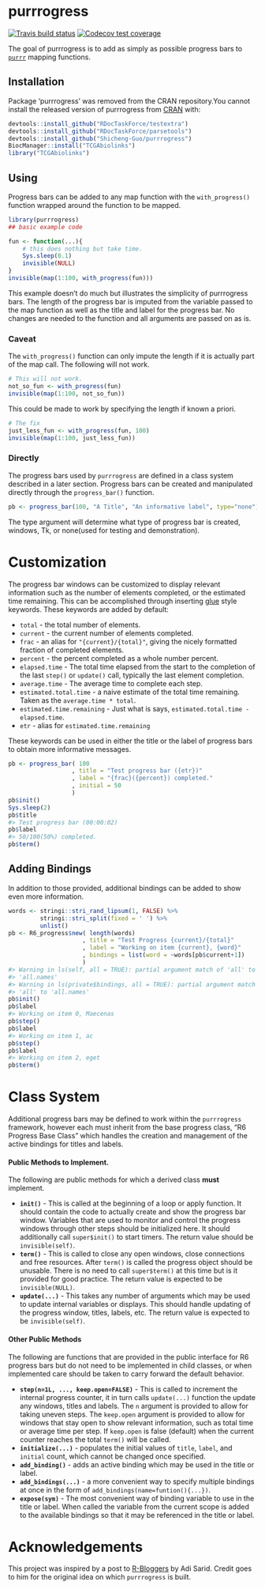 
<!-- README.md is generated from README.Rmd. Please edit that file -->

# purrrogress

<!-- badges: start -->

[![Travis build
status](https://travis-ci.org/halpo/purrrogress.svg?branch=master)](https://travis-ci.org/halpo/purrrogress)
[![Codecov test
coverage](https://codecov.io/gh/halpo/purrrogress/branch/master/graph/badge.svg)](https://codecov.io/gh/halpo/purrrogress?branch=master)
<!-- badges: end -->

The goal of purrrogress is to add as simply as possible progress bars to
[`purrr`](http://purrr.tidyverse.org) mapping functions.

## Installation

Package ‘purrrogress’ was removed from the CRAN repository.You cannot install the released version of purrrogress from
[CRAN](https://CRAN.R-project.org) with:

``` r
devtools::install_github("RDocTaskForce/testextra")
devtools::install_github("RDocTaskForce/parsetools")
devtools::install_github("Shicheng-Guo/purrrogress")
BiocManager::install("TCGAbiolinks")
library("TCGAbiolinks")
```

## Using

Progress bars can be added to any map function with the
`with_progress()` function wrapped around the function to be mapped.

``` r
library(purrrogress)
## basic example code

fun <- function(...){
    # this does nothing but take time.
    Sys.sleep(0.1)
    invisible(NULL)
}
invisible(map(1:100, with_progress(fun)))
```

This example doesn’t do much but illustrates the simplicity of
purrrogress bars. The length of the progress bar is imputed from the
variable passed to the map function as well as the title and label for
the progress bar. No changes are needed to the function and all
arguments are passed on as is.

### Caveat

The `with_progress()` function can only impute the length if it is
actually part of the map call. The following will not work.

``` r
# This will not work.
not_so_fun <- with_progress(fun)
invisible(map(1:100, not_so_fun))
```

This could be made to work by specifying the length if known a priori.

``` r
# The fix
just_less_fun <- with_progress(fun, 100)
invisible(map(1:100, just_less_fun))
```

### Directly

The progress bars used by `purrrogress` are defined in a class system
described in a later section. Progress bars can be created and
manipulated directly through the `progress_bar()` function.

``` r
pb <- progress_bar(100, "A Title", "An informative label", type="none")
```

The type argument will determine what type of progress bar is created,
windows, Tk, or none(used for testing and demonstration).

# Customization

The progress bar windows can be customized to display relevant
information such as the number of elements completed, or the estimated
time remaining. This can be accomplished through inserting
[glue](https://glue.tidyverse.org/) style keywords. These keywords are
added by default:

  - `total` - the total number of elements.
  - `current` - the current number of elements completed.
  - `frac` - an alias for `"{current}/{total}"`, giving the nicely
    formatted fraction of completed elements.
  - `percent` - the percent completed as a whole number percent.
  - `elapsed.time` - The total time elapsed from the start to the
    completion of the last `step()` or `update()` call, typically the
    last element completion.
  - `average.time` - The average time to complete each step.
  - `estimated.total.time` - a naive estimate of the total time
    remaining. Taken as the `average.time * total`.
  - `estimated.time.remaining` - Just what is says,
    `estimated.total.time - elapsed.time`.
  - `etr` - alias for `estimated.time.remaining`

These keywords can be used in either the title or the label of progress
bars to obtain more informative messages.

``` r
pb <- progress_bar( 100
                  , title = "Test progress bar ({etr})"
                  , label = "{frac}({percent}) completed."
                  , initial = 50
                  )
pb$init()
Sys.sleep(2)
pb$title
#> Test progress bar (00:00:02)
pb$label
#> 50/100(50%) completed.
pb$term()
```

## Adding Bindings

In addition to those provided, additional bindings can be added to show
even more information.

``` r
words <- stringi::stri_rand_lipsum(1, FALSE) %>%
         stringi::stri_split(fixed = ' ') %>%
         unlist()
pb <- R6_progress$new( length(words)
                     , title = "Test Progress {current}/{total}"
                     , label = "Working on item {current}, {word}"
                     , bindings = list(word = ~words[pb$current+1])
                     )
#> Warning in ls(self, all = TRUE): partial argument match of 'all' to
#> 'all.names'
#> Warning in ls(private$bindings, all = TRUE): partial argument match of
#> 'all' to 'all.names'
pb$init()
pb$label
#> Working on item 0, Maecenas
pb$step()
pb$label
#> Working on item 1, ac
pb$step()
pb$label
#> Working on item 2, eget
pb$term()
```

# Class System

Additional progress bars may be defined to work within the `purrrogress`
framework, however each must inherit from the base progress class, “R6
Progress Base Class” which handles the creation and management of the
active bindings for titles and labels.

#### Public Methods to Implement.

The following are public methods for which a derived class **must**
implement.

  - **`init()`** - This is called at the beginning of a loop or apply
    function. It should contain the code to actually create and show the
    progress bar window. Variables that are used to monitor and control
    the progress windows through other steps should be initialized here.
    It should additionally call `super$init()` to start timers. The
    return value should be `invisible(self)`.
  - **`term()`** - This is called to close any open windows, close
    connections and free resources. After `term()` is called the
    progress object should be unusable. There is no need to call
    `super$term()` at this time but is it provided for good practice.
    The return value is expected to be `invisible(NULL)`.
  - **`update(...)`** - This takes any number of arguments which may be
    used to update internal variables or displays. This should handle
    updating of the progress window, titles, labels, etc. The return
    value is expected to be `invisible(self)`.

#### Other Public Methods

The following are functions that are provided in the public interface
for R6 progress bars but do not need to be implemented in child classes,
or when implemented care should be taken to carry forward the default
behavior.

  - **`step(n=1L, ..., keep.open=FALSE)`** - This is called to increment
    the internal progress counter, it in turn calls `update(...)`
    function the update any windows, titles and labels. The `n` argument
    is provided to allow for taking uneven steps. The `keep.open`
    argument is provided to allow for windows that stay open to show
    relevant information, such as total time or average time per step.
    If `keep.open` is false (default) when the current counter reaches
    the total `term()` will be called.
  - **`initialize(...)`** - populates the initial values of `title`,
    `label`, and `initial` count, which cannot be changed once
    specified.
  - **`add_binding()`** - adds an active binding which may be used in
    the title or label.
  - **`add_bindings(...)`** - a more convenient way to specify multiple
    bindings at once in the form of `add_bindings(name=funtion(){...})`.
  - **`expose(sym)`** - The most convenient way of binding variable to
    use in the title or label. When called the variable from the current
    scope is added to the available bindings so that it may be
    referenced in the title or label.

# Acknowledgements

This project was inspired by a post to
[R-Bloggers](https://www.r-bloggers.com/purrring-progress-bars-adding-a-progress-bar-to-purrrmap/)
by Adi Sarid. Credit goes to him for the original idea on which
`purrrogress` is built.
